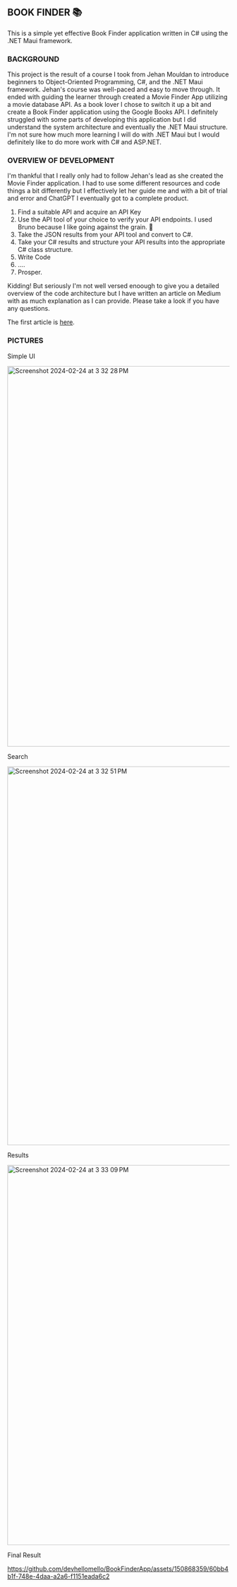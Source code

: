 ## BOOK FINDER 📚
This is a simple yet effective Book Finder application written in C# using the .NET Maui framework. 

### BACKGROUND
This project is the result of a course I took from Jehan Mouldan to introduce beginners to Object-Oriented Programming, C#, and the .NET Maui framework. 
Jehan's course was well-paced and easy to move through. It ended with guiding the learner through created a Movie Finder App utilizing a movie database API. 
As a book lover I chose to switch it up a bit and create a Book Finder application using the Google Books API. 
I definitely struggled with some parts of developing this application but I did understand the system architecture and eventually the .NET Maui structure.
I'm not sure how much more learning I will do with .NET Maui but I would definitely like to do more work with C# and ASP.NET. 

### OVERVIEW OF DEVELOPMENT
I'm thankful that I really only had to follow Jehan's lead as she created the Movie Finder application. I had to use some different resources and code things a bit differently but I effectively let her guide me and with a bit of trial and error and ChatGPT I eventually got to a complete product. 

  1. Find a suitable API and acquire an API Key
  2. Use the API tool of your choice to verify your API endpoints. I used Bruno because I like going against the grain. 🤣
  3. Take the JSON results from your API tool and convert to C#.
  4. Take your C# results and structure your API results into the appropriate C# class structure.
  5. Write Code
  6. ....
  7. Prosper.

Kidding! But seriously I'm not well versed enoough to give you a detailed overview of the code architecture but I have written an article on Medium with as much explanation as I can provide. Please take a look if you have any questions. 

The first article is [here](https://medium.com/@devhellomello/object-oriented-programming-and-me-c-edition-8ff2ec033799]).

### PICTURES

Simple UI

<img width="860" alt="Screenshot 2024-02-24 at 3 32 28 PM" src="https://github.com/devhellomello/BookFinderApp/assets/150868359/da12608f-e26d-40dc-990e-3bfd10127f5c">

Search

<img width="856" alt="Screenshot 2024-02-24 at 3 32 51 PM" src="https://github.com/devhellomello/BookFinderApp/assets/150868359/ac8f740a-a833-4de2-95aa-3059bde50a0c">

Results

<img width="859" alt="Screenshot 2024-02-24 at 3 33 09 PM" src="https://github.com/devhellomello/BookFinderApp/assets/150868359/347e934f-2ad5-4af6-8850-e3abe8dc36c8">

Final Result 

https://github.com/devhellomello/BookFinderApp/assets/150868359/60bb4b1f-748e-4daa-a2a6-f1151eada6c2

